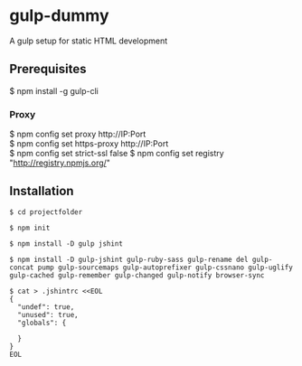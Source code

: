 # gulp-dummy
A gulp setup for static HTML development

## Prerequisites

$ npm install -g gulp-cli

### Proxy

$ npm config set proxy http://IP:Port  
$ npm config set https-proxy http://IP:Port  
$ npm config set strict-ssl false
$ npm config set registry "http://registry.npmjs.org/"

## Installation

```
$ cd projectfolder

$ npm init

$ npm install -D gulp jshint

$ npm install -D gulp-jshint gulp-ruby-sass gulp-rename del gulp-concat pump gulp-sourcemaps gulp-autoprefixer gulp-cssnano gulp-uglify gulp-cached gulp-remember gulp-changed gulp-notify browser-sync

$ cat > .jshintrc <<EOL
{
  "undef": true,
  "unused": true,
  "globals": {

  }
}
EOL

```
